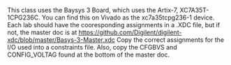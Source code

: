 This class uses the Baysys 3 Board, which uses the Artix-7, XC7A35T-1CPG236C.  You can find this on Vivado as the xc7a35tcpg236-1 device.
Each lab should have the cooresponding assignments in a .XDC file, but if not, the master doc is at https://github.com/Digilent/digilent-xdc/blob/master/Basys-3-Master.xdc
Copy the correct assignments for the I/O used into a constraints file.  Also, copy the CFGBVS and CONFIG_VOLTAG found at the bottom of the master doc.
